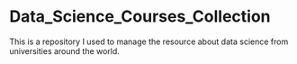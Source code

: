 # Data_Science_Courses_Collection
This is a repository I used to manage the resource about data science from universities around the world.
